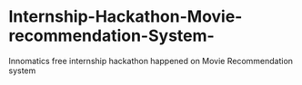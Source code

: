 # Internship-Hackathon-Movie-recommendation-System-
Innomatics free internship hackathon happened on Movie Recommendation system
